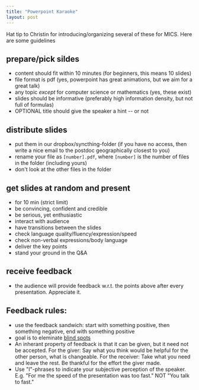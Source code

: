 ```yaml
---
title: "Powerpoint Karaoke"
layout: post
---
```


Hat tip to Christin for introducing/organizing several of these for
MICS. Here are some guidelines

## prepare/pick sildes
- content should fit within 10 minutes (for beginners, this means 10 slides)
- file format is pdf (yes, powerpoint has great animations, but we aim for a
  great talk)
- any topic *except* for computer science or mathematics (yes, these exist)
- slides should be informative (preferably high information density, but not full of
  formulas)
- OPTIONAL title should give the speaker a hint -- or not

## distribute slides
- put them in our dropbox/syncthing-folder (if you have no access,
  then write a nice email to the postdoc geographically closest to
  you)
- rename your file as `[number].pdf`, where `[number]` is the number
  of files in the folder (including yours)
- don't look at the other files in the folder

## get slides at random and present
- for 10 min (strict limit)
- be convincing, confident and credible
- be serious, yet enthusiastic
- interact with audience
- have transitions between the slides
- check language quality/fluency/expression/speed
- check non-verbal expressions/body language
- deliver the key points
- stand your ground in the Q&A

## receive feedback
- the audience will provide feedback w.r.t. the points above after
  every presentation. Appreciate it.

## Feedback rules:
- use the feedback sandwich: start with something positive, then something negative, end with something positive
- goal is to eleminate [blind spots](https://en.wikipedia.org/wiki/Johari_window "Johari Window Wikipedia")
- An inherant property of feedback is that it can be given, but it need not be accepted. For the giver: Say what you think would be helpful for the other person, what is changeable. For the receiver: Take what you need and leave the rest. Be thankful for the effort the giver made.
- Use "I"-phrases to indicate your subjective perception of the speaker. E.g. "For me the speed of the presentation was too fast." NOT "You talk to fast."
